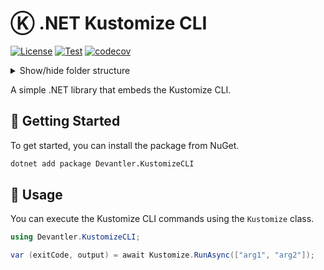 # Ⓚ .NET Kustomize CLI

[![License](https://img.shields.io/badge/License-Apache_2.0-blue.svg)](https://opensource.org/licenses/Apache-2.0)
[![Test](https://github.com/devantler-tech/dotnet-kustomize-cli/actions/workflows/test.yaml/badge.svg)](https://github.com/devantler-tech/dotnet-kustomize-cli/actions/workflows/test.yaml)
[![codecov](https://codecov.io/gh/devantler-tech/dotnet-kustomize-cli/graph/badge.svg?token=RhQPb4fE7z)](https://codecov.io/gh/devantler-tech/dotnet-kustomize-cli)

<details>
  <summary>Show/hide folder structure</summary>

<!-- readme-tree start -->
```
.
├── .github
│   └── workflows
├── scripts
├── src
│   └── Devantler.KustomizeCLI
│       └── runtimes
│           ├── linux-arm64
│           │   └── native
│           ├── linux-x64
│           │   └── native
│           ├── osx-arm64
│           │   └── native
│           ├── osx-x64
│           │   └── native
│           ├── win-arm64
│           │   └── native
│           └── win-x64
│               └── native
└── tests
    └── Devantler.KustomizeCLI.Tests
        └── KustomizeTests

22 directories
```
<!-- readme-tree end -->

</details>

A simple .NET library that embeds the Kustomize CLI.

## 🚀 Getting Started

To get started, you can install the package from NuGet.

```bash
dotnet add package Devantler.KustomizeCLI
```

## 📝 Usage

You can execute the Kustomize CLI commands using the `Kustomize` class.

```csharp
using Devantler.KustomizeCLI;

var (exitCode, output) = await Kustomize.RunAsync(["arg1", "arg2"]);
```

